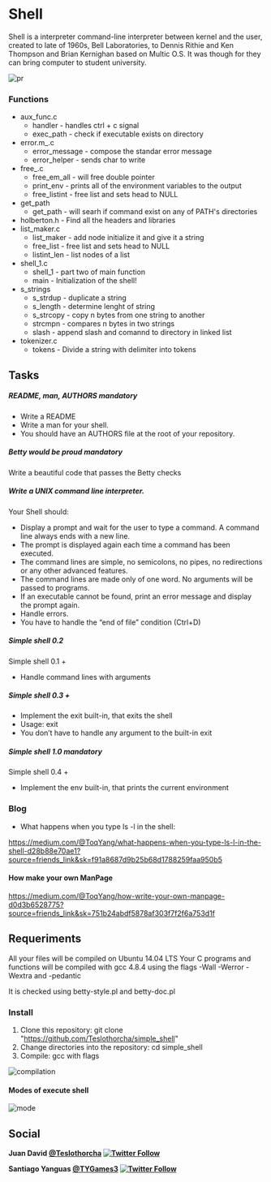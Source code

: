 # Shell

Shell is a interpreter command-line interpreter between kernel and the user, created to late of 1960s, Bell Laboratories, to Dennis Rithie and Ken Thompson and Brian Kernighan based on Multic O.S. It was though for they can bring computer to student university.

<img src="https://i.ibb.co/fFKF6nz/pr.png" alt="pr" border="0">

### Functions

* aux_func.c
   * handler - handles ctrl + c signal
   * exec_path - check if executable exists on directory
* error.m_.c
   * error_message - compose the standar error message
   * error_helper - sends char to write
* free_.c
   * free_em_all - will free double pointer
   * print_env - prints all of the environment variables to the output
   * free_listint - free list and sets head to NULL
* get_path
  * get_path - will searh if command exist on any of PATH's directories
* holberton.h - Find all the headers and libraries
* list_maker.c
  * list_maker - add node initialize it and give it a string
  * free_list - free list and sets head to NULL
  * listint_len - list nodes of a list
* shell_1.c
  * shell_1 - part two of main function
  * main - Initialization of the shell!
* s_strings
  * s_strdup - duplicate a string
  * s_length - determine lenght of string
  * s_strcopy - copy n bytes from one string to another
  * strcmpn - compares n bytes in two strings
  * slash - append slash and comannd to directory in linked list
* tokenizer.c
  * tokens - Divide a string with delimiter into tokens

## Tasks

#####  README, man, AUTHORS mandatory

*    Write a README
*    Write a man for your shell.
*    You should have an AUTHORS file at the root of your repository.

#####  Betty would be proud mandatory

Write a beautiful code that passes the Betty checks

#####  Write a UNIX command line interpreter.

Your Shell should:

* Display a prompt and wait for the user to type a command. A command line always ends with a new line.
*    The prompt is displayed again each time a command has been executed.
*    The command lines are simple, no semicolons, no pipes, no redirections or any other advanced features.
*    The command lines are made only of one word. No arguments will be passed to programs.
*    If an executable cannot be found, print an error message and display    the prompt again.
*    Handle errors.
*    You have to handle the “end of file” condition (Ctrl+D)

#####  Simple shell 0.2

Simple shell 0.1 +

*    Handle command lines with arguments

##### Simple shell 0.3 +

*    Implement the exit built-in, that exits the shell
*    Usage: exit
*    You don’t have to handle any argument to the built-in exit

##### Simple shell 1.0 mandatory

Simple shell 0.4 +

*   Implement the env built-in, that prints the current environment

### Blog

*  What happens when you type ls -l in the shell:

https://medium.com/@ToqYang/what-happens-when-you-type-ls-l-in-the-shell-d28b88e70ae1?source=friends_link&sk=f91a8687d9b25b68d1788259faa950b5

#### How make your own ManPage

https://medium.com/@ToqYang/how-write-your-own-manpage-d0d3b6528775?source=friends_link&sk=751b24abdf5878af303f7f2f6a753d1f

## Requeriments

All your files will be compiled on Ubuntu 14.04 LTS
Your C programs and functions will be compiled with gcc 4.8.4 using the flags -Wall -Werror -Wextra and -pedantic

It is checked using betty-style.pl and betty-doc.pl

### Install


1. Clone this repository: git clone "https://github.com/Teslothorcha/simple_shell"
2. Change directories into the repository: cd simple_shell
3. Compile: gcc with flags

<img src="https://i.ibb.co/nPR1nJS/compilation.png" alt="compilation" border="0">

#### Modes of execute shell


<img src="https://i.ibb.co/GsNqy27/mode.png" alt="mode" border="0">

## Social

**Juan David
 [@Teslothorcha](https://twitter.com/Teslothorcha) [![Twitter Follow](https://img.shields.io/twitter/url/https/github.com/tterb/hyde.svg?style=social)](https://twitter.com/Teslothorcha)**

**Santiago Yanguas
 [@TYGames3](https://twitter.com/TYGames3) [![Twitter Follow](https://img.shields.io/twitter/url/https/github.com/tterb/hyde.svg?style=social)](https://twitter.com/TYGames3)**